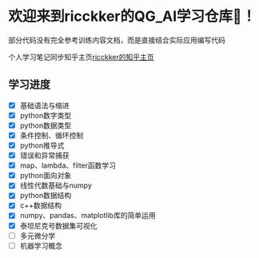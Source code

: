 # 欢迎来到ricckker的QG_AI学习仓库🥳！

部分代码没有完全参考训练内容文档，而是直接结合实际应用编写代码

个人学习笔记同步知乎主页[ricckker的知乎主页](https://www.zhihu.com/people/c-59-82-42)

## 学习进度

- [x] 基础语法与缩进
- [x] python数字类型
- [x] python数据类型
- [x] 条件控制、循环控制
- [x] python推导式
- [x] 错误和异常捕获
- [x] map、lambda、filter函数学习
- [x] python面向对象
- [x] 线性代数基础与numpy
- [x] python数据结构
- [x] c++数据结构
- [x] numpy、pandas、matplotlib库的简单运用
- [x] 泰坦尼克号数据集可视化
- [ ] 多元微分学
- [ ] 机器学习概念